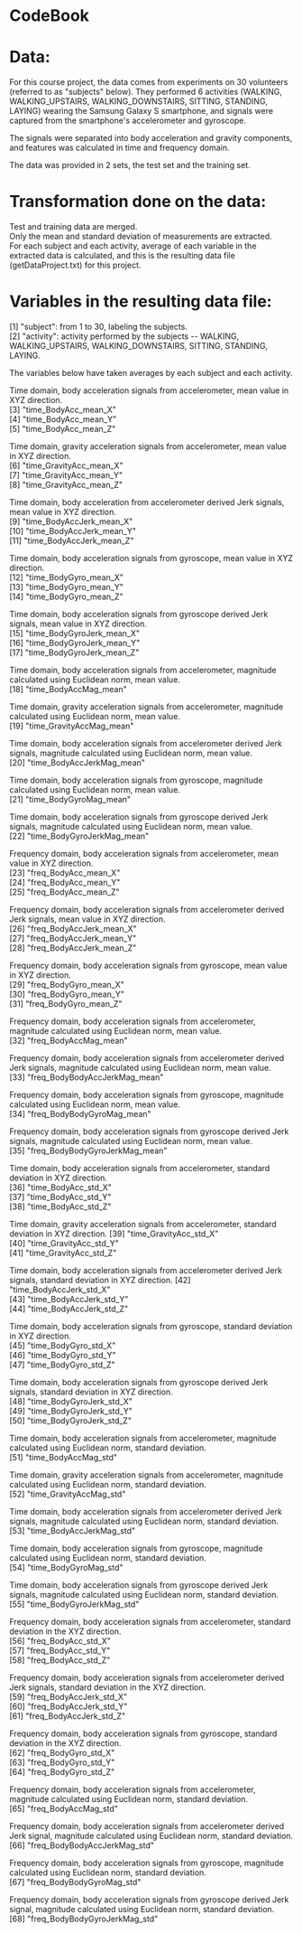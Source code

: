 CodeBook
=================

# Data:

For this course project, the data comes from experiments on 30 volunteers (referred to as "subjects" below). They performed 6 activities (WALKING, WALKING_UPSTAIRS, WALKING_DOWNSTAIRS, SITTING, STANDING, LAYING) wearing the Samsung Galaxy S smartphone, and signals were captured from the smartphone's accelerometer and gyroscope.

The signals were separated into body acceleration and gravity components, and features was calculated in time and frequency domain.

The data was provided in 2 sets, the test set and the training set.


# Transformation done on the data:

Test and training data are merged.    
Only the mean and standard deviation of measurements are extracted.    
For each subject and each activity, average of each variable in the extracted data is calculated, and this is the resulting data file (getDataProject.txt) for this project.    


# Variables in the resulting data file:

 [1] "subject": from 1 to 30, labeling the subjects.                      
 [2] "activity": activity performed by the subjects -- WALKING, WALKING_UPSTAIRS, WALKING_DOWNSTAIRS, SITTING, STANDING, LAYING.
 
The variables below have taken averages by each subject and each activity.

Time domain, body acceleration signals from accelerometer, mean value in XYZ direction.     
 [3] "time_BodyAcc_mean_X"     
 [4] "time_BodyAcc_mean_Y"     
 [5] "time_BodyAcc_mean_Z"     
 
Time domain, gravity acceleration signals from accelerometer, mean value in XYZ direction.     
 [6] "time_GravityAcc_mean_X"     
 [7] "time_GravityAcc_mean_Y"     
 [8] "time_GravityAcc_mean_Z"     
 
Time domain, body acceleration from accelerometer derived Jerk signals, mean value in XYZ direction.     
 [9] "time_BodyAccJerk_mean_X"     
[10] "time_BodyAccJerk_mean_Y"     
[11] "time_BodyAccJerk_mean_Z"     

Time domain, body acceleration signals from gyroscope, mean value in XYZ direction.     
[12] "time_BodyGyro_mean_X"     
[13] "time_BodyGyro_mean_Y"     
[14] "time_BodyGyro_mean_Z"     

Time domain, body acceleration signals from gyroscope derived Jerk signals, mean value in XYZ direction.     
[15] "time_BodyGyroJerk_mean_X"     
[16] "time_BodyGyroJerk_mean_Y"     
[17] "time_BodyGyroJerk_mean_Z"     

Time domain, body acceleration signals from accelerometer, magnitude calculated using Euclidean norm, mean value.     
[18] "time_BodyAccMag_mean"         

Time domain, gravity acceleration signals from accelerometer, magnitude calculated using Euclidean norm, mean value.     
[19] "time_GravityAccMag_mean"      

Time domain, body acceleration signals from accelerometer derived Jerk signals, magnitude calculated using Euclidean norm, mean value.     
[20] "time_BodyAccJerkMag_mean"     

Time domain, body acceleration signals from gyroscope, magnitude calculated using Euclidean norm, mean value.     
[21] "time_BodyGyroMag_mean"        

Time domain, body acceleration signals from gyroscope derived Jerk signals, magnitude calculated using Euclidean norm, mean value.     
[22] "time_BodyGyroJerkMag_mean"  

Frequency domain, body acceleration signals from accelerometer, mean value in XYZ direction.     
[23] "freq_BodyAcc_mean_X"          
[24] "freq_BodyAcc_mean_Y"          
[25] "freq_BodyAcc_mean_Z"          

Frequency domain, body acceleration signals from accelerometer derived Jerk signals, mean value in XYZ direction.     
[26] "freq_BodyAccJerk_mean_X"      
[27] "freq_BodyAccJerk_mean_Y"      
[28] "freq_BodyAccJerk_mean_Z"      

Frequency domain, body acceleration signals from gyroscope, mean value in XYZ direction.     
[29] "freq_BodyGyro_mean_X"         
[30] "freq_BodyGyro_mean_Y"         
[31] "freq_BodyGyro_mean_Z"         

Frequency domain, body acceleration signals from accelerometer, magnitude calculated using Euclidean norm, mean value.     
[32] "freq_BodyAccMag_mean"         

Frequency domain, body acceleration signals from accelerometer derived Jerk signals, magnitude calculated using Euclidean norm, mean value.     
[33] "freq_BodyBodyAccJerkMag_mean" 

Frequency domain, body acceleration signals from gyroscope, magnitude calculated using Euclidean norm, mean value.     
[34] "freq_BodyBodyGyroMag_mean"    

Frequency domain, body acceleration signals from gyroscope derived Jerk signals, magnitude calculated using Euclidean norm, mean value.     
[35] "freq_BodyBodyGyroJerkMag_mean"     

Time domain, body acceleration signals from accelerometer, standard deviation in XYZ direction.     
[36] "time_BodyAcc_std_X"           
[37] "time_BodyAcc_std_Y"           
[38] "time_BodyAcc_std_Z"           

Time domain, gravity acceleration signals from accelerometer, standard deviation in XYZ direction.
[39] "time_GravityAcc_std_X"        
[40] "time_GravityAcc_std_Y"        
[41] "time_GravityAcc_std_Z"        

Time domain, body acceleration signals from accelerometer derived Jerk signals, standard deviation in XYZ direction.
[42] "time_BodyAccJerk_std_X"       
[43] "time_BodyAccJerk_std_Y"       
[44] "time_BodyAccJerk_std_Z"       

Time domain, body acceleration signals from gyroscope, standard deviation in XYZ direction.         
[45] "time_BodyGyro_std_X"          
[46] "time_BodyGyro_std_Y"          
[47] "time_BodyGyro_std_Z"          

Time domain, body acceleration signals from gyroscope derived Jerk signals, standard deviation in XYZ direction.         
[48] "time_BodyGyroJerk_std_X"      
[49] "time_BodyGyroJerk_std_Y"      
[50] "time_BodyGyroJerk_std_Z"      

Time domain, body acceleration signals from accelerometer, magnitude calculated using Euclidean norm, standard deviation.         
[51] "time_BodyAccMag_std"        

Time domain, gravity acceleration signals from accelerometer, magnitude calculated using Euclidean norm, standard deviation.         
[52] "time_GravityAccMag_std"       

Time domain, body acceleration signals from accelerometer derived Jerk signals, magnitude calculated using Euclidean norm, standard deviation.         
[53] "time_BodyAccJerkMag_std"      

Time domain, body acceleration signals from gyroscope, magnitude calculated using Euclidean norm, standard deviation.         
[54] "time_BodyGyroMag_std"         

Time domain, body acceleration signals from gyroscope derived Jerk signals, magnitude calculated using Euclidean norm, standard deviation.         
[55] "time_BodyGyroJerkMag_std"     

Frequency domain, body acceleration signals from accelerometer, standard deviation in the XYZ direction.         
[56] "freq_BodyAcc_std_X"           
[57] "freq_BodyAcc_std_Y"           
[58] "freq_BodyAcc_std_Z"           

Frequency domain, body acceleration signals from accelerometer derived Jerk signals, standard deviation in the XYZ direction.         
[59] "freq_BodyAccJerk_std_X"       
[60] "freq_BodyAccJerk_std_Y"       
[61] "freq_BodyAccJerk_std_Z"       

Frequency domain, body acceleration signals from gyroscope, standard deviation in the XYZ direction.         
[62] "freq_BodyGyro_std_X"          
[63] "freq_BodyGyro_std_Y"          
[64] "freq_BodyGyro_std_Z"          

Frequency domain, body acceleration signals from accelerometer, magnitude calculated using Euclidean norm, standard deviation.         
[65] "freq_BodyAccMag_std"          

Frequency domain, body acceleration signals from accelerometer derived Jerk signal, magnitude calculated using Euclidean norm, standard deviation.         
[66] "freq_BodyBodyAccJerkMag_std"  

Frequency domain, body acceleration signals from gyroscope, magnitude calculated using Euclidean norm, standard deviation.         
[67] "freq_BodyBodyGyroMag_std"     

Frequency domain, body acceleration signals from gyroscope derived Jerk signal, magnitude calculated using Euclidean norm, standard deviation.         
[68] "freq_BodyBodyGyroJerkMag_std"